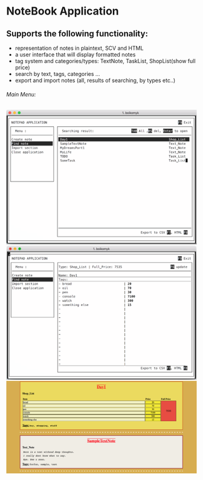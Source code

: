 
# NoteBook Application
## Supports the following functionality:
*  representation of notes in plaintext, SCV and HTML
*  a user interface that will display formatted notes
*  tag system and categories/types: TextNote, TaskList, ShopList(show full price)
*  search by text, tags, categories ...
*  export and import notes (all, results of searching, by types etc..)

###### Main Menu:
![alt text](screenshots/MenuMain.png "Main Menu")
![alt text](screenshots/ShopList.png "ShopList type of Note")
![alt text](screenshots/HTML_Export.png "Example of export")
